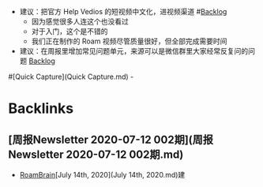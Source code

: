 - 建议：把官方 Help Vedios 的短视频中文化，进视频渠道 #[Backlog](Backlog.md)
    - 因为感觉很多人连这个也没看过
    - 对于入门，这个是不错的
    - 我们正在制作的 Roam 视频尽管质量很好，但全部完成需要时间
- 建议：在周报里增加常见问题单元，来源可以是微信群里大家经常反复问的问题 [Backlog](Backlog.md)

#[Quick Capture](Quick Capture.md)
    - 

# Backlinks
## [周报Newsletter 2020-07-12 002期](周报Newsletter 2020-07-12 002期.md)
- [RoamBrain](RoamBrain.md)[July 14th, 2020](July 14th, 2020.md)建


